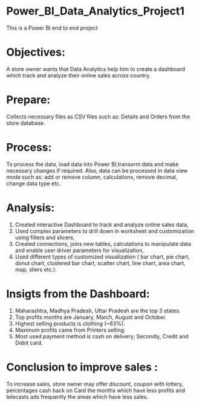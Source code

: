 # Power_BI_Data_Analytics_Project1
This is a Power BI end to end project

# Objectives:
A store owner wants that Data Analytics help him to create a dashboard which track and analyze their online sales across country.

# Prepare:
Collects necessary files as CSV files such as: Details and Orders from the store database.

# Process:
To process the data, load data into Power BI,transorm data and make necessary changes if required. Also, data can be processed in 
data view mode such as: add or remove column, calculations, remove decimal, change data type etc.

# Analysis:
1. Created interactive Dashboard to track and analyze online sales data,
2. Used complex parameters to drill down in worksheet and customization using filters and slicers,
3. Created connections, joins new tables, calculations to manipulate data and enable user driver parameters for visualization,
4. Used different types of customized visualization ( bar chart, pie chart, donut chart, clustered bar chart, scatter chart, line
chart, area chart, map, sliers etc.).

# Insigts from the Dashboard:
1. Maharashtra, Madhya Pradesh, Uttar Pradesh are the top 3 states.
2. Top profits months are January, March, August and October.
3. Highest selling products is clothing (~63%).
4. Maximum profits came from Printers selling.
5. Most used payment method is cash on delivery; Secondly, Credit and Debit card.

# Conclusion to improve sales :
To increase sales, store owner may  offer discount, coupon with lottery, percentages cash back on Card the months which have less 
profits and telecasts ads frequently the areas which have less sales.


